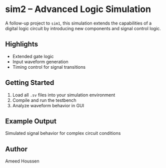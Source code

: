 # sim2 – Advanced Logic Simulation

A follow-up project to `sim1`, this simulation extends the capabilities of a digital logic circuit by introducing new components and signal control logic.

## Highlights

- Extended gate logic
- Input waveform generation
- Timing control for signal transitions

## Getting Started

1. Load all `.sv` files into your simulation environment
2. Compile and run the testbench
3. Analyze waveform behavior in GUI

## Example Output

Simulated signal behavior for complex circuit conditions

## Author

Ameed Houssen
